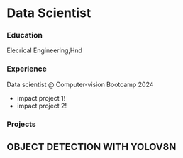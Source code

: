 # Data Scientist

### Education
Elecrical Engineering,Hnd

### Experience
Data scientist @ Computer-vision Bootcamp 2024
- impact project 1!
- impact project 2!

### Projects
OBJECT DETECTION WITH YOLOV8N
-
